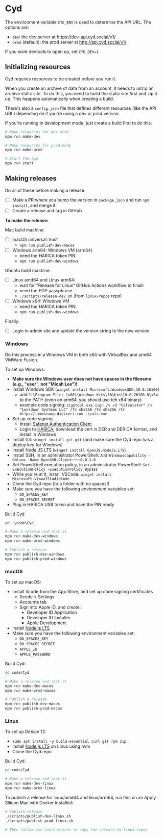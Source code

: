 # Cyd

The environment variable `CYD_ENV` is used to determine the API URL. The options are:

- `dev`: the dev server at https://dev-api.cyd.social/v1/
- `prod` (default): the prod server at http://api.cyd.social/v1/

If you want devtools to open up, set `CYD_DEV=1`.

## Initializing resources

Cyd requires resources to be created before you run it.

When you create an archive of data from an account, it needs to unzip an archive static site. To do this, you need to build the static site first and zip it up. This happens automatically when creating a build.

There's also a `config.json` file that defines different resources (like the API URL) depending on if you're using a dev or prod version.

If you're running in development mode, just create a build first to do this:

```sh
# Make resources for dev mode
npm run make-dev

# Make resources for prod mode
npm run make-prod

# Start the app
npm run start
```

## Making releases

Do all of these before making a release:

- [ ] Make a PR where you bump the version in `package.json` and run `npm install`, and merge it
- [ ] Create a release and tag in GitHub

**To make the release:**

Mac build machine:

- [ ] macOS universal: host
  - `npm run publish-dev-macos`
- [ ] Windows arm64: Windows VM (arm64)
  - need the HARICA token PIN
  - `npm run publish-dev-windows`

Ubuntu build machine:

- [ ] Linux amd64 and Linux arm64:
  - wait for "Release for Linux" GitHub Actions workflow to finish
  - need the PGP passphrase
  - `./scripts/release-dev.sh` (from `linux-repos` repo)
- [ ] Windows x64: Windows VM
  - need the HARICA token PIN
  - `npm run publish-dev-windows`

Finally:

- [ ] Login to admin site and update the version string to the new version

### Windows

Do this process in a Windows VM in both x64 with VirtualBox and arm64 VMWare Fusion.

To set up Windows:

- **Make sure the Windows user does not have spaces in the filename (e.g., "user", not "Micah Lee")!**
- Install Windows SDK (`winget install Microsoft.WindowsSDK.10.0.26100`)
  - add `C:\Program Files (x86)\Windows Kits\10\bin\10.0.26100.0\x64` to the PATH (even on arm64, you should use teh x64 binary)
  - example code signing: `signtool.exe sign /v /d "Calculator" /n "Lockdown Systems LLC" /fd sha256 /td sha256 /tr http://timestamp.digicert.com .\calc.exe`
- Set up code signing
  - Install [Safenet Authentication Client](https://guides.harica.gr/docs/Guides/Software/Safenet-Authentication-Client/Drivers/)
  - Login to [HARICA](https://cm.harica.gr/), download the cert in DER and DER CA format, and install in Windows
- Install Git: `winget install git.git` (and make sure the Cyd repo has a deploy key for Windows)
- Install Node.JS LTS (`winget install OpenJS.NodeJS.LTS`)
- Install SSH, in an administrator PowerShell: `Add-WindowsCapability -Online -Name OpenSSH.Client~~~~0.0.1.0`
- Set PowerShell execution policy, in an administrator PowerShell: `Set-ExecutionPolicy -ExecutionPolicy Bypass`
- While you're at it, install VSCode: `winget install Microsoft.VisualStudioCode`
- Clone the Cyd repo (to a folder with no spaces!)
- Make sure you have the following environment variables set:
  - `DO_SPACES_KEY`
  - `DO_SPACES_SECRET`
- Plug in HARICA USB token and have the PIN ready

Build Cyd

```powershell
cd .\code\Cyd

# Make a release and test it
npm run make-dev-windows
npm run make-prod-windows

# Publish a release
npm run publish-dev-windows
npm run publish-prod-windows
```

### macOS

To set up macOS:

- Install Xcode from the App Store, and set up code signing certificates
  - Xcode > Settings
  - Accounts tab
  - Sign into Apple ID, and create:
    - Developer ID Application
    - Developer ID Installer
    - Apple Development
- Install [Node.js LTS](https://nodejs.org/en)
- Make sure you have the following environment variables set:
  - `DO_SPACES_KEY`
  - `DO_SPACES_SECRET`
  - `APPLE_ID`
  - `APPLE_PASSWORD`

Build Cyd:

```sh
cd code/Cyd

# Make a release and test it
npm run make-dev-macos
npm run make-prod-macos

# Publish a release
npm run publish-dev-macos
npm run publish-prod-macos
```

### Linux

To set up Debian 12:

- `sudo apt install -y build-essential curl git rpm zip`
- Install [Node.js LTS](https://nodejs.org/en/download/package-manager) on Linux using nvm
- Clone the Cyd repo

Build Cyd:

```sh
cd code/Cyd

# Make a release and test it
npm run make-dev-linux
npm run make-prod-linux
```

To publish a release for linux/amd64 and linux/arm64, run this on an Apply Silicon Mac with Docker installed:

```sh
# Publish release
./scripts/publish-dev-linux.sh
./scripts/publish-prod-linux.sh

# Then follow the instructions to copy the release to linux-repos
```
